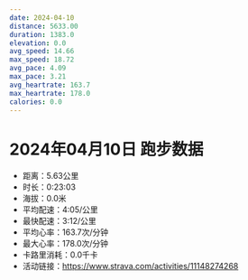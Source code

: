 ```yaml
---
date: 2024-04-10
distance: 5633.00
duration: 1383.0
elevation: 0.0
avg_speed: 14.66
max_speed: 18.72
avg_pace: 4.09
max_pace: 3.21
avg_heartrate: 163.7
max_heartrate: 178.0
calories: 0.0
---
```


# 2024年04月10日 跑步数据

- 距离：5.63公里
- 时长：0:23:03
- 海拔：0.0米
- 平均配速：4:05/公里
- 最快配速：3:12/公里
- 平均心率：163.7次/分钟
- 最大心率：178.0次/分钟
- 卡路里消耗：0.0千卡
- 活动链接：https://www.strava.com/activities/11148274268
